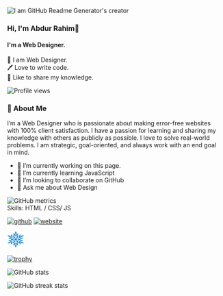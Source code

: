 
![I am GitHub Readme Generator's creator](https://images.pexels.com/photos/12786595/pexels-photo-12786595.jpeg?auto=compress&cs=tinysrgb&w=1260&h=750&dpr=1)
### Hi, I'm Abdur Rahim👋
#### I'm a Web Designer.

👑 I am Web Designer.<br>
🖊️ Love to write code.<br>
🎤 Like to share my knowledge.

![Profile views](https://gpvc.arturio.dev/a-r-hridoy) 

### 🚀 About Me
I’m a Web Designer who is passionate about making error-free websites with 100% client satisfaction. I have a passion for learning and sharing my knowledge with others as publicly as possible. I love to solve real-world problems. I am strategic, goal-oriented, and always work with an end goal in mind.

- 🔭 I’m currently working on this page. 
- 🌱 I’m currently learning JavaScript 
- 👯 I’m looking to collaborate on GitHub 
- 💬 Ask me about Web Design  

![GitHub metrics](https://metrics.lecoq.io/a-r-hridoy)  
Skills:  HTML / CSS/ JS


[<img src='https://cdn.jsdelivr.net/npm/simple-icons@3.0.1/icons/github.svg' alt='github' height='40'>](https://github.com/a-r-hridoy)  [<img src='https://cdn.jsdelivr.net/npm/simple-icons@3.0.1/icons/icloud.svg' alt='website' height='40'>](http://127.0.0.1:5500/index.html)  

<a href='https://archiveprogram.github.com/'><img src='https://raw.githubusercontent.com/acervenky/animated-github-badges/master/assets/acbadge.gif' width='40' height='40'></a> 

[![trophy](https://github-profile-trophy.vercel.app/?username=a-r-hridoy)](https://github.com/ryo-ma/github-profile-trophy)

![GitHub stats](https://github-readme-stats.vercel.app/api?username=a-r-hridoy&show_icons=true)  



![GitHub streak stats](https://streak-stats.demolab.com/?user=a-r-hridoy)  














